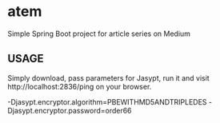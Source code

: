 # atem

Simple Spring Boot project for article series on Medium

## USAGE

Simply download, pass parameters for Jasypt, run it and visit http://localhost:2836/ping on your browser.

-Djasypt.encryptor.algorithm=PBEWITHMD5ANDTRIPLEDES -Djasypt.encryptor.password=order66
